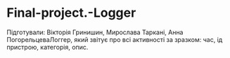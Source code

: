 # Final-project.-Logger
Підготували: Вікторія Гринишин, Мирослава Таркані, Анна ПогорельцеваЛоггер, який звітує про всі активності за зразком: час, ід пристрою, категорія, опис.
